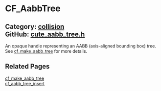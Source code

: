 [](../header.md ':include')

# CF_AabbTree

Category: [collision](https://github.com/RandyGaul/cute_framework/blob/master/docs/api_reference?id=collision)  
GitHub: [cute_aabb_tree.h](https://github.com/RandyGaul/cute_framework/blob/master/include/cute_aabb_tree.h)  
---

An opaque handle representing an AABB (axis-aligned bounding box) tree. See [cf_make_aabb_tree](https://github.com/RandyGaul/cute_framework/blob/master/docs/collision/cf_make_aabb_tree.md) for more details.

## Related Pages

[cf_make_aabb_tree](https://github.com/RandyGaul/cute_framework/blob/master/docs/collision/cf_make_aabb_tree.md)  
[cf_aabb_tree_insert](https://github.com/RandyGaul/cute_framework/blob/master/docs/collision/cf_aabb_tree_insert.md)  
